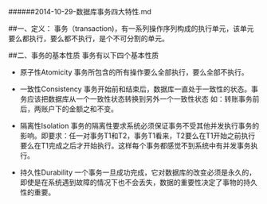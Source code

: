 ######2014-10-29-数据库事务四大特性.md

##一、定义：
事务（transaction)，有一系列操作序列构成的执行单元，该单元要么都执行，要么都不执行，是个不可分割的单元。

##二、事务的基本性质
事务有以下四个基本性质

* 原子性Atomicity
    事务所包含的所有操作要么全部执行，要么全部不执行。

* 一致性Consistency
    事务开始前和结束后，数据库一直处于一致性的状态。事务应该把数据库从一个一致性状态转换到另外一个一致性状态
    如：转账事务前后，两账户下的金额之和不变。

* 隔离性Isolation
    事务的隔离性要求系统必须保证事务不受其他并发执行事务的影响。即要求：任一对事务T1和T2，事务T1看来，T2要么在T1开始之前执行要么在T1完成之后才开始执行。这样每个事务都感觉不到系统中有并发事务执行。

* 持久性Durability
    一个事务一旦成功完成，它对数据库的改变必须是永久的，即使是在系统遇到故障的情况下也不会丢失，数据的重要性决定了事物的持久性的重要。
